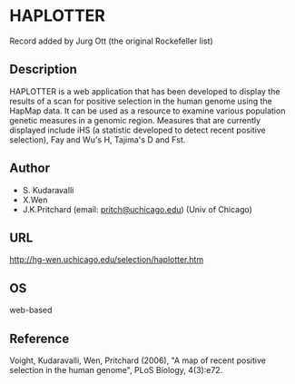 # HAPLOTTER
Record added by Jurg Ott (the original Rockefeller list)

## Description
HAPLOTTER is a web application that has been developed to display the results of a scan for positive selection in the human genome using the HapMap data. It can be used as a resource to examine various population genetic measures in a genomic region. Measures that are currently displayed include iHS (a statistic developed to detect recent positive selection), Fay and Wu's H, Tajima's D and Fst.

## Author
* S. Kudaravalli
* X.Wen
* J.K.Pritchard (email: pritch@uchicago.edu) (Univ of Chicago)

## URL
http://hg-wen.uchicago.edu/selection/haplotter.htm

## OS
web-based

## Reference
Voight, Kudaravalli, Wen, Pritchard (2006), "A map of recent positive selection in the human genome", PLoS Biology, 4(3):e72.